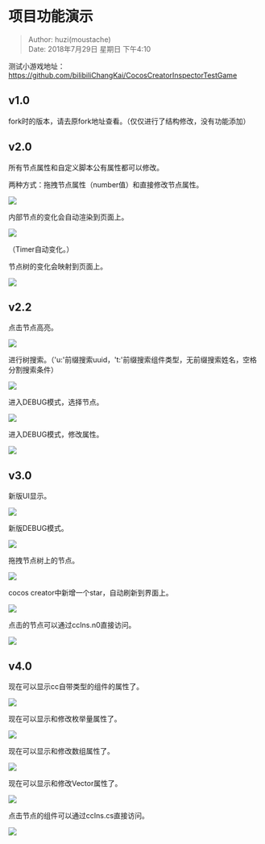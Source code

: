 # 项目功能演示

> Author: huzi(moustache) <br>
> Date: 2018年7月29日 星期日 下午4:10

测试小游戏地址：https://github.com/bilibiliChangKai/CocosCreatorInspectorTestGame

## v1.0 

fork时的版本，请去原fork地址查看。（仅仅进行了结构修改，没有功能添加）

## v2.0

所有节点属性和自定义脚本公有属性都可以修改。

两种方式：拖拽节点属性（number值）和直接修改节点属性。

![](photo/修改节点.gif)

内部节点的变化会自动渲染到页面上。

![](photo/节点自动变化.gif)

（Timer自动变化。）

节点树的变化会映射到页面上。

![](photo/节点树自动变化.gif)

## v2.2

点击节点高亮。

![](photo/点击节点高亮.gif)

进行树搜索。（'u:'前缀搜索uuid，'t:'前缀搜索组件类型，无前缀搜索姓名，空格分割搜索条件）

![](photo/树搜索.gif)

进入DEBUG模式，选择节点。

![](photo/DEBUG模式.gif)

进入DEBUG模式，修改属性。

![](photo/DEBUG模式修改属性.gif)

## v3.0

新版UI显示。

![](photo/新版UI.gif)

新版DEBUG模式。

![](photo/新版DEBUG.gif)

拖拽节点树上的节点。

![](photo/节点拖拽.gif)

cocos creator中新增一个star，自动刷新到界面上。

![](photo/界面刷新.gif)

点击的节点可以通过ccIns.n0直接访问。

![](photo/n0.png)

## v4.0

现在可以显示cc自带类型的组件的属性了。

![](photo/自带类型展示.png)


现在可以显示和修改枚举量属性了。

![](photo/枚举量显示.png)

现在可以显示和修改数组属性了。

![](photo/数组显示.png)

现在可以显示和修改Vector属性了。

![](photo/Vector显示.png)

点击节点的组件可以通过ccIns.cs直接访问。

![](photo/cs.png)